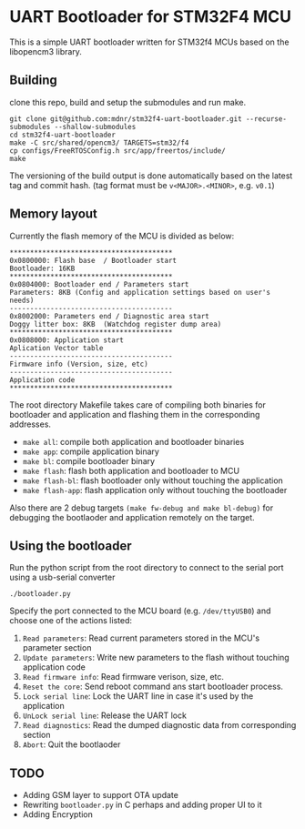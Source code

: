 # UART Bootloader for STM32F4 MCU

This is a simple UART bootloader written for STM32f4 MCUs based on the libopencm3 library.

## Building

clone this repo, build and setup the submodules and run make.
```
git clone git@github.com:mdnr/stm32f4-uart-bootloader.git --recurse-submodules --shallow-submodules
cd stm32f4-uart-bootloader
make -C src/shared/opencm3/ TARGETS=stm32/f4
cp configs/FreeRTOSConfig.h src/app/freertos/include/
make
```
The versioning of the build output is done automatically based on the latest tag and commit hash.
(tag format must be `v<MAJOR>.<MINOR>`, e.g. `v0.1`)

## Memory layout

Currently the flash memory of the MCU is divided as below:

 ```
 ****************************************
 0x0800000: Flash base  / Bootloader start
 Bootloader: 16KB
 ****************************************
 0x0804000: Bootloader end / Parameters start
 Parameters: 8KB (Config and application settings based on user's needs)
 ----------------------------------------
 0x8002000: Parameters end / Diagnostic area start
 Doggy litter box: 8KB  (Watchdog register dump area)
 ****************************************
 0x0808000: Application start
 Aplication Vector table
 ----------------------------------------
 Firmware info (Version, size, etc)
 ----------------------------------------
 Application code
 ****************************************
  ```
  The root directory Makefile takes care of compiling both binaries
  for bootloader and application and flashing them in the corresponding addresses.
  
 -  `make all`: compile both application and bootloader binaries
 -  `make app`: compile application binary
 -  `make bl`: compile bootloader binary
 -  `make flash`: flash both application and bootloader to MCU
 -  `make flash-bl`: flash bootloader only without touching the application
 -  `make flash-app`: flash application only without touching the bootloader
  
  Also there are 2 debug targets `(make fw-debug and make bl-debug)` for debugging the bootlaoder and application
  remotely on the target.
  
  ## Using the bootloader
  
  Run the python script from the root directory to connect to the serial port using a usb-serial converter
  ```
  ./bootloader.py
  ```
  Specify the port connected to the MCU board (e.g. `/dev/ttyUSB0`) and choose one of 
  the actions listed:
  1. `Read parameters`: Read current parameters stored in the MCU's parameter section
  2. `Update parameters`: Write new parameters to the flash without touching application code
  3. `Read firmware info`: Read firmware verison, size, etc.
  4. `Reset the core`: Send reboot command ans start bootloader process.
  5. `Lock serial line`: Lock the UART line in case it's used by the application
  6. `UnLock serial line`: Release the UART lock
  7. `Read diagnostics`: Read the dumped diagnostic data from corresponding section
  8. `Abort`: Quit the bootlaoder

## TODO
 
- Adding GSM layer to support OTA update
- Rewriting `bootloader.py` in C perhaps and adding proper UI to it
- Adding Encryption
